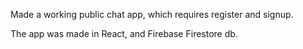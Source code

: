 Made a working public chat app, which requires register and signup.

The app was made in React, and Firebase Firestore db.
